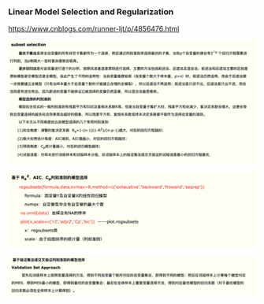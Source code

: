 ### Linear Model Selection and Regularization

https://www.cnblogs.com/runner-ljt/p/4856476.html

<img src="${image}/image-20201130184917110.png" alt="image-20201130184917110" style="zoom:50%;" />

![image-20201130184931436](${image}/image-20201130184931436.png)



<img src="${image}/image-20201130185004761.png" alt="image-20201130185004761" style="zoom:50%;" />